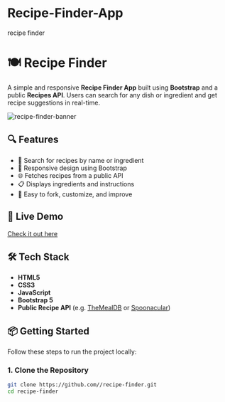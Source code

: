 # Recipe-Finder-App
recipe finder 
# 🍽️ Recipe Finder

A simple and responsive **Recipe Finder App** built using **Bootstrap** and a public **Recipes API**. Users can search for any dish or ingredient and get recipe suggestions in real-time.

![recipe-finder-banner](preview-image-url-here) <!-- Replace with actual image or remove -->

## 🔍 Features

- 🔎 Search for recipes by name or ingredient
- 📲 Responsive design using Bootstrap
- 🌐 Fetches recipes from a public API
- 📋 Displays ingredients and instructions
- 🔄 Easy to fork, customize, and improve

## 🚀 Live Demo

[Check it out here](https://your-live-demo-url.com) <!-- Optional: Replace with your live demo link -->

## 🛠️ Tech Stack

- **HTML5**
- **CSS3**
- **JavaScript**
- **Bootstrap 5**
- **Public Recipe API** (e.g. [TheMealDB](https://www.themealdb.com/) or [Spoonacular](https://spoonacular.com/))

## 📦 Getting Started

Follow these steps to run the project locally:

### 1. Clone the Repository

```bash
git clone https://github.com//recipe-finder.git
cd recipe-finder
